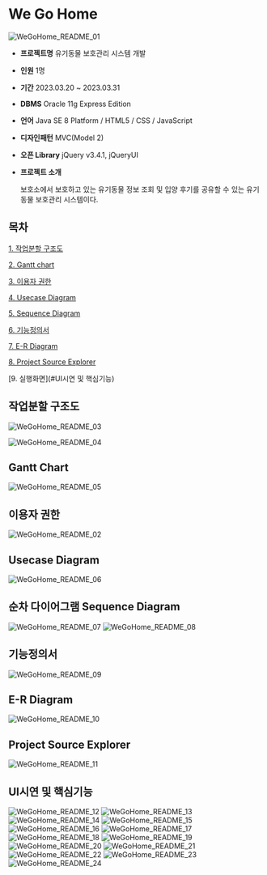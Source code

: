 # We Go Home

![WeGoHome_README_01](https://github.com/hyeerring/weGoHome/assets/119287211/813b55cd-3c7c-4ae5-bfea-391d3f70e45f)



- **프로젝트명**  유기동물 보호관리 시스템 개발
- **인원**  1명
- **기간** 2023.03.20 ~ 2023.03.31
- **DBMS**  Oracle 11g Express Edition
- **언어**  Java SE 8 Platform / HTML5 / CSS / JavaScript
- **디자인패턴**  MVC(Model 2)
- **오픈 Library**  jQuery v3.4.1, jQueryUI

- **프로젝트 소개**

  보호소에서 보호하고 있는 유기동물 정보 조회 및 입양 후기를 공유할 수 있는 유기동물 보호관리 시스템이다.
  
  

## 목차

[1. 작업분할 구조도](#작업분할-구조도)  

[2. Gantt chart](#gantt-chart)  

[3. 이용자 권한](#이용자-권한)  

[4. Usecase Diagram](#usecase-diagram)

[5. Sequence Diagram](#sequence-diagram)

[6. 기능정의서](#기능정의서)

[7. E-R Diagram](#E-R-diagram)

[8. Project Source Explorer](#project-source-explorer)

[9. 실행화면](#UI시연 및 핵심기능)



## 작업분할 구조도


![WeGoHome_README_03](https://github.com/hyeerring/weGoHome/assets/119287211/47f8319e-647e-4327-9ad8-870672eb6142)

![WeGoHome_README_04](https://github.com/hyeerring/weGoHome/assets/119287211/3d093329-3ddc-4677-9ca4-56c1a493b4c7)



## Gantt Chart

![WeGoHome_README_05](https://github.com/hyeerring/weGoHome/assets/119287211/6587047a-c9cb-4e30-b71e-aab4233f4f7c)



## 이용자 권한

![WeGoHome_README_02](https://github.com/hyeerring/weGoHome/assets/119287211/1b7c6ac5-b08b-4387-b8f4-bc9755f61b7b)



## Usecase Diagram

![WeGoHome_README_06](https://github.com/hyeerring/weGoHome/assets/119287211/47835637-9c90-4457-8a51-56d51d5bc0fe)



## 순차 다이어그램 Sequence Diagram

![WeGoHome_README_07](https://github.com/hyeerring/weGoHome/assets/119287211/2b853ba3-3de6-44b1-8874-9995b5800697)
![WeGoHome_README_08](https://github.com/hyeerring/weGoHome/assets/119287211/29c91b82-3724-4a57-a03c-db4573ece2de)



## 기능정의서

![WeGoHome_README_09](https://github.com/hyeerring/weGoHome/assets/119287211/52e31873-523c-4771-97c0-6c1564c8b093)



## E-R Diagram

![WeGoHome_README_10](https://github.com/hyeerring/weGoHome/assets/119287211/f935175e-d4e1-4d6c-b72e-0f90545d3794)



## Project Source Explorer

![WeGoHome_README_11](https://github.com/hyeerring/weGoHome/assets/119287211/b4623502-c46a-4e1b-a86d-e8be3cdc98f8)



## UI시연 및 핵심기능

![WeGoHome_README_12](https://github.com/hyeerring/weGoHome/assets/119287211/cce153c2-5a83-42c3-ad6a-895db187ec82)
![WeGoHome_README_13](https://github.com/hyeerring/weGoHome/assets/119287211/9fcd2303-9de2-4df6-8a98-18fe6f72f608)
![WeGoHome_README_14](https://github.com/hyeerring/weGoHome/assets/119287211/890ff551-594d-4023-bfab-f80760bc0c5a)
![WeGoHome_README_15](https://github.com/hyeerring/weGoHome/assets/119287211/d05e9927-0986-4bb2-85a2-ba6817b9b3dd)
![WeGoHome_README_16](https://github.com/hyeerring/weGoHome/assets/119287211/8f0a9b09-9c40-4ad4-8aad-b819ba6517a4)
![WeGoHome_README_17](https://github.com/hyeerring/weGoHome/assets/119287211/644bbbb1-737d-4990-a4bf-d428d3872c3f)
![WeGoHome_README_18](https://github.com/hyeerring/weGoHome/assets/119287211/6fa2d690-d1c1-48e1-ab21-f0fd682e4b31)
![WeGoHome_README_19](https://github.com/hyeerring/weGoHome/assets/119287211/6cf4e7e0-a016-4396-9aa2-899fcaccddc3)
![WeGoHome_README_20](https://github.com/hyeerring/weGoHome/assets/119287211/2727d384-a805-4c86-9f21-bb84419079b4)
![WeGoHome_README_21](https://github.com/hyeerring/weGoHome/assets/119287211/cb758754-622b-445e-9de1-592810626827)
![WeGoHome_README_22](https://github.com/hyeerring/weGoHome/assets/119287211/fcc61913-f1ff-4ad3-a05e-e99cd4eab8a3)
![WeGoHome_README_23](https://github.com/hyeerring/weGoHome/assets/119287211/53c7acf5-82ba-451c-ac62-d0ec6fd1aa08)![WeGoHome_README_24](https://github.com/hyeerring/weGoHome/assets/119287211/fc7e96df-4cee-48f7-abb2-b2864a5edf18)
